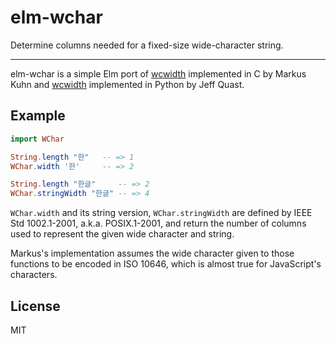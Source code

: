 # elm-wchar

Determine columns needed for a fixed-size wide-character string.

----

elm-wchar is a simple Elm port of [wcwidth](http://man7.org/linux/man-pages/man3/wcswidth.3.html) implemented in C by Markus Kuhn
and [wcwidth](https://github.com/jquast/wcwidth) implemented in Python by Jeff Quast.

## Example

```elm
import WChar

String.length "한"   -- => 1
WChar.width '한'     -- => 2

String.length "한글"     -- => 2
WChar.stringWidth "한글" -- => 4
```

`WChar.width` and its string version, `WChar.stringWidth` are defined by IEEE Std
1002.1-2001, a.k.a. POSIX.1-2001, and return the number of columns used
to represent the given wide character and string.

Markus's implementation assumes the wide character given to those
functions to be encoded in ISO 10646, which is almost true for
JavaScript's characters.

## License

MIT
